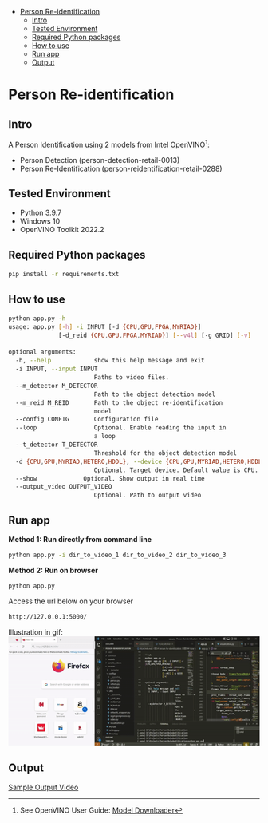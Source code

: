 <!-- TOC -->

- [Person Re-identification](#person-re-identification-with-openvino)
  - [Intro](#Intro)
  - [Tested Environment](#tested-environment)
  - [Required Python packages](#required-python-packages)
  - [How to use](#how-to-use)
  - [Run app](#run-app)
  - [Output](#output)

<!-- /TOC -->

# Person Re-identification

## Intro

A Person Identification using 2 models from Intel OpenVINO[^1]:

[^1]:See OpenVINO User Guide: [Model Downloader](https://docs.openvino.ai/2022.2/omz_tools_downloader.html)


* Person Detection (person-detection-retail-0013)
* Person Re-Identification (person-reidentification-retail-0288)


## Tested Environment

- Python 3.9.7
- Windows 10
- OpenVINO Toolkit 2022.2


## Required Python packages

```sh
pip install -r requirements.txt
```

## How to use

```sh
python app.py -h
usage: app.py [-h] -i INPUT [-d {CPU,GPU,FPGA,MYRIAD}]
              [-d_reid {CPU,GPU,FPGA,MYRIAD}] [--v4l] [-g GRID] [-v]

optional arguments:
  -h, --help            show this help message and exit
  -i INPUT, --input INPUT
                        Paths to video files.
  --m_detector M_DETECTOR
                        Path to the object detection model
  --m_reid M_REID       Path to the object re-identification
                        model
  --config CONFIG       Configuration file
  --loop                Optional. Enable reading the input in
                        a loop
  --t_detector T_DETECTOR
                        Threshold for the object detection model
  -d {CPU,GPU,MYRIAD,HETERO,HDDL}, --device {CPU,GPU,MYRIAD,HETERO,HDDL}
                        Optional. Target device. Default value is CPU.
  --show             Optional. Show output in real time
  --output_video OUTPUT_VIDEO
                        Optional. Path to output video
```


## Run app

**Method 1: Run directly from command line**

```sh
python app.py -i dir_to_video_1 dir_to_video_2 dir_to_video_3
```

**Method 2: Run on browser**

```py
python app.py
```

Access the url below on your browser

```txt
http://127.0.0.1:5000/
```
Illustration in gif:
<img src="https://github.com/khanhphantt/Person-Reindentification/blob/main/demo/demo.gif" alt="mall2" width="%" height="auto">


## Output
<a href="https://github.com/khanhphantt/Person-Reindentification/blob/main/static/results/ml-program-test-c0%20ml-program-test-c1%20.mp4">
Sample Output Video</a>
